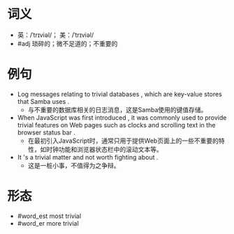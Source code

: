 # 词义
- 英：/ˈtrɪviəl/； 美：/ˈtrɪviəl/
- #adj 琐碎的；微不足道的；不重要的
# 例句
- Log messages relating to trivial databases , which are key-value stores that Samba uses .
	- 与不重要的数据库相关的日志消息，这是Samba使用的键值存储。
- When JavaScript was first introduced , it was commonly used to provide trivial features on Web pages such as clocks and scrolling text in the browser status bar .
	- 在最初引入JavaScript时，通常只用于提供Web页面上的一些不重要的特性，如时钟功能和浏览器状态栏中的滚动文本等。
- It 's a trivial matter and not worth fighting about .
	- 这是一桩小事，不值得为之争辩。
# 形态
- #word_est most trivial
- #word_er more trivial
